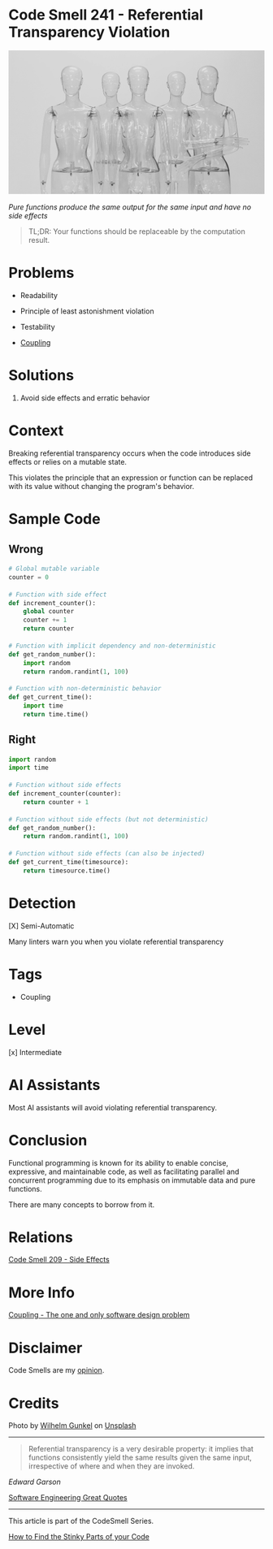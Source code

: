 # Code Smell 241 - Referential Transparency Violation
            
![Code Smell 241 - Referential Transparency Violation](Code%20Smell%20241%20-%20Referential%20Transparency%20Violation.jpg)

*Pure functions produce the same output for the same input and have no side effects*

> TL;DR: Your functions should be replaceable by the computation result.

# Problems

- Readability

- Principle of least astonishment violation

- Testability

- [Coupling](https://github.com/mcsee/Software-Design-Articles/tree/main/Articles/Theory/Coupling%20-%20The%20one%20and%20only%20software%20design%20problem/readme.md)

# Solutions

1. Avoid side effects and erratic behavior
 
# Context

Breaking referential transparency occurs when the code introduces side effects or relies on a mutable state.

This violates the principle that an expression or function can be replaced with its value without changing the program's behavior.

# Sample Code

## Wrong

[Gist Url]: # (https://gist.github.com/mcsee/8d91de12e8bce988a1ef8a16b858bcd4)
```python
# Global mutable variable
counter = 0

# Function with side effect
def increment_counter():
    global counter
    counter += 1
    return counter

# Function with implicit dependency and non-deterministic
def get_random_number():
    import random
    return random.randint(1, 100)

# Function with non-deterministic behavior
def get_current_time():
    import time
    return time.time()
```

## Right

[Gist Url]: # (https://gist.github.com/mcsee/e396dd603b41cc11865ad780ca6ffed6)
```python
import random
import time

# Function without side effects
def increment_counter(counter):
    return counter + 1

# Function without side effects (but not deterministic)
def get_random_number():
    return random.randint(1, 100)

# Function without side effects (can also be injected)
def get_current_time(timesource):
    return timesource.time()
```

# Detection

[X] Semi-Automatic 

Many linters warn you when you violate referential transparency

# Tags

- Coupling

# Level

[x] Intermediate

# AI Assistants

Most AI assistants will avoid violating referential transparency.

# Conclusion

Functional programming is known for its ability to enable concise, expressive, and maintainable code, as well as facilitating parallel and concurrent programming due to its emphasis on immutable data and pure functions. 

There are many concepts to borrow from it.

# Relations

[Code Smell 209 - Side Effects](https://github.com/mcsee/Software-Design-Articles/tree/main/Articles/Code%20Smells/Code%20Smell%20209%20-%20Side%20Effects/readme.md)

# More Info

[Coupling - The one and only software design problem](https://github.com/mcsee/Software-Design-Articles/tree/main/Articles/Theory/Coupling%20-%20The%20one%20and%20only%20software%20design%20problem/readme.md)

# Disclaimer

Code Smells are my [opinion](https://github.com/mcsee/Software-Design-Articles/tree/main/Articles/Blogging/I%20Wrote%20More%20than%2090%20Articles%20on%202021%20Here%20is%20What%20I%20Learned/readme.md).

# Credits

Photo by [Wilhelm Gunkel](https://unsplash.com/@wilhelmgunkel) on [Unsplash](https://unsplash.com/photos/white-and-black-diamond-shape-illustration-3VQ4AfOKCVc)
    
* * *

> Referential transparency is a very desirable property: it implies that functions consistently yield the same results given the same input, irrespective of where and when they are invoked.

_Edward Garson_
 
[Software Engineering Great Quotes](https://github.com/mcsee/Software-Design-Articles/tree/main/Articles/Quotes/Software%20Engineering%20Great%20Quotes/readme.md)

* * *

This article is part of the CodeSmell Series.

[How to Find the Stinky Parts of your Code](https://github.com/mcsee/Software-Design-Articles/tree/main/Articles/Code%20Smells/How%20to%20Find%20the%20Stinky%20parts%20of%20your%20Code/readme.md)